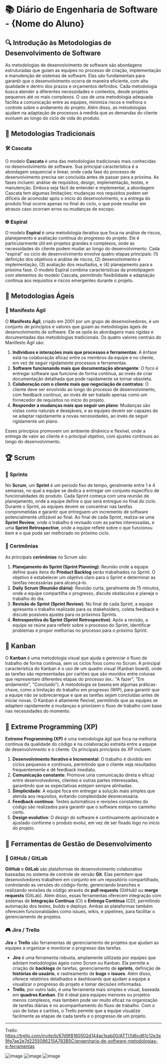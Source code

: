 # 📚 Diário de Engenharia de Software - {Nome do Aluno}

## 🔍 Introdução às Metodologias de Desenvolvimento de Software  
As metodologias de desenvolvimento de software são abordagens estruturadas que guiam as equipes no processo de criação, implementação e manutenção de sistemas de software. Elas são fundamentais para garantir que o desenvolvimento ocorra de maneira eficiente, com alta qualidade e dentro dos prazos e orçamentos definidos. Cada metodologia busca atender a diferentes necessidades e contextos, desde projetos pequenos até os mais complexos. O uso de uma metodologia adequada facilita a comunicação entre as equipes, minimiza riscos e melhora o controle sobre o andamento do projeto. Além disso, as metodologias ajudam na adaptação de processos à medida que as demandas do cliente evoluem ao longo do ciclo de vida do produto.

## 📖 Metodologias Tradicionais  

### 🛠️ Cascata  
O modelo **Cascata** é uma das metodologias tradicionais mais conhecidas no desenvolvimento de software. Sua principal característica é a abordagem sequencial e linear, onde cada fase do processo de desenvolvimento precisa ser concluída antes de passar para a próxima. As fases incluem: análise de requisitos, design, implementação, testes, e manutenção. Embora seja fácil de entender e implementar, a abordagem Cascata tem algumas limitações: mudanças nos requisitos podem ser difíceis de acomodar após o início do desenvolvimento, e a entrega do produto final ocorre apenas no final do ciclo, o que pode resultar em atrasos caso ocorram erros ou mudanças de escopo.

### 🌐 Espiral  
O modelo **Espiral** é uma metodologia iterativa que foca na análise de riscos, planejamento e avaliação contínua do progresso do projeto. Ele é particularmente útil em projetos grandes e complexos, onde as necessidades do cliente podem mudar ao longo do desenvolvimento. Cada "espiral" ou ciclo de desenvolvimento envolve quatro etapas principais: (1) definição dos objetivos e análise de riscos, (2) desenvolvimento e implementação, (3) avaliação dos resultados, e (4) planejamento para a próxima fase. O modelo Espiral combina características da prototipagem com elementos do modelo Cascata, permitindo flexibilidade e adaptação contínua aos requisitos e riscos emergentes durante o projeto.

## 💪 Metodologias Ágeis  

### 📖 Manifesto Ágil  
O **Manifesto Ágil**, criado em 2001 por um grupo de desenvolvedores, é um conjunto de princípios e valores que guiam as metodologias ágeis de desenvolvimento de software. Ele se opõe às abordagens mais rígidas e documentadas das metodologias tradicionais. Os quatro valores centrais do Manifesto Ágil são:  
1. **Indivíduos e interações mais que processos e ferramentas**: A ênfase está na colaboração eficaz entre os membros da equipe e no cliente, em vez de seguir rigidamente processos e ferramentas.  
2. **Software funcionando mais que documentação abrangente**: O foco é entregar software que funcione de forma contínua, ao invés de criar documentação detalhada que pode rapidamente se tornar obsoleta.  
3. **Colaboração com o cliente mais que negociação de contratos**: O cliente deve ser envolvido ao longo do processo de desenvolvimento, com feedback contínuo, ao invés de ser tratado apenas como um fornecedor de requisitos no início do projeto.  
4. **Responder a mudanças mais que seguir um plano**: Mudanças são vistas como naturais e desejáveis, e as equipes devem ser capazes de se adaptar rapidamente a novas necessidades, ao invés de seguir rigidamente um plano.

Esses princípios promovem um ambiente dinâmico e flexível, onde a entrega de valor ao cliente é o principal objetivo, com ajustes contínuos ao longo do desenvolvimento.

## 🏆 Scrum  

### 📅 Sprints  
No **Scrum**, um **Sprint** é um período fixo de tempo, geralmente entre 1 e 4 semanas, no qual a equipe se dedica a entregar um conjunto específico de funcionalidades do produto. Cada Sprint começa com uma reunião de planejamento, onde a equipe define o que será entregue no final do ciclo. Durante o Sprint, as equipes devem se concentrar nas tarefas comprometidas e garantir que entreguem um incremento de software potencialmente utilizável ao final. Ao final de cada Sprint, realiza-se uma **Sprint Review**, onde o trabalho é revisado com as partes interessadas, e uma **Sprint Retrospective**, onde a equipe reflete sobre o que funcionou bem e o que pode ser melhorado no próximo ciclo.

### 💬 Cerimônias  
As principais **cerimônias** no Scrum são:  
1. **Planejamento do Sprint (Sprint Planning)**: Reunião onde a equipe define quais itens do **Product Backlog** serão trabalhados no Sprint. O objetivo é estabelecer um objetivo claro para o Sprint e determinar as tarefas necessárias para alcançá-lo.  
2. **Daily Scrum (Reunião diária)**: Reunião curta, geralmente de 15 minutos, onde a equipe compartilha o progresso, discute obstáculos e planeja o trabalho do dia.  
3. **Revisão do Sprint (Sprint Review)**: No final de cada Sprint, a equipe apresenta o trabalho realizado para os stakeholders, coleta feedback e discute possíveis ajustes para os próximos Sprints.  
4. **Retrospectiva do Sprint (Sprint Retrospective)**: Após a revisão, a equipe se reúne para refletir sobre o processo do Sprint, identificar problemas e propor melhorias no processo para o próximo Sprint.

## 🎯 Kanban  
O **Kanban** é uma metodologia visual que ajuda a gerenciar o fluxo de trabalho de forma contínua, sem os ciclos fixos como no Scrum. A principal característica do Kanban é o uso de um quadro visual (Kanban board), onde as tarefas são representadas por cartões que são movidos entre colunas que representam diferentes etapas do processo (ex.: "A fazer", "Em andamento", "Concluído"). A metodologia se baseia em algumas práticas-chave, como a limitação do trabalho em progresso (WIP), para garantir que a equipe não se sobrecarregue e que as tarefas sejam concluídas antes de iniciar novas. O Kanban é altamente flexível, permitindo que as equipes se adaptem rapidamente a mudanças e priorizem o fluxo de trabalho com base nas necessidades do momento.

## 🚀 Extreme Programming (XP)  
**Extreme Programming (XP)** é uma metodologia ágil que foca na melhoria contínua da qualidade do código e na colaboração estreita entre a equipe de desenvolvimento e o cliente. Os principais princípios do XP incluem:  
1. **Desenvolvimento Iterativo e Incremental**: O trabalho é dividido em ciclos pequenos e contínuos, permitindo que o cliente veja resultados frequentemente e dê feedback imediato.  
2. **Comunicação constante**: Promove uma comunicação direta e eficaz entre desenvolvedores, clientes e outras partes interessadas, garantindo que as expectativas estejam sempre alinhadas.  
3. **Simplicidade**: A equipe foca em entregar a solução mais simples que atenda aos requisitos, evitando complexidade desnecessária.  
4. **Feedback contínuo**: Testes automáticos e revisões constantes do código são realizados para garantir que o software esteja no caminho certo.  
5. **Design evolutivo**: O design do software é continuamente aprimorado e ajustado conforme o produto evolui, em vez de ser fixado logo no início do projeto.

## 🔧 Ferramentas de Gestão de Desenvolvimento  

### 💪 GitHub / GitLab  
**GitHub** e **GitLab** são plataformas de desenvolvimento colaborativo baseadas no sistema de controle de versão **Git**. Elas permitem que desenvolvedores trabalhem em conjunto em um repositório compartilhado, controlando as versões do código-fonte, gerenciando branches e realizando revisões de código através de **pull requests** (GitHub) ou **merge requests** (GitLab). Além disso, essas ferramentas oferecem integração com sistemas de **Integração Contínua** (CI) e **Entrega Contínua** (CD), permitindo automação dos testes, builds e deploys. Ambas as plataformas também oferecem funcionalidades como issues, wikis, e pipelines, para facilitar o gerenciamento de projetos.

### 🎮 Jira / Trello  
**Jira** e **Trello** são ferramentas de gerenciamento de projetos que ajudam as equipes a organizar e monitorar o progresso das tarefas.  
- **Jira** é uma ferramenta robusta, amplamente utilizada por equipes que adotam metodologias ágeis como Scrum ou Kanban. Ela permite a criação de **backlogs** de tarefas, gerenciamento de **sprints**, definição de **histórias de usuário**, e rastreamento de **bugs** e **issues**. Além disso, oferece relatórios detalhados e dashboards que ajudam a equipe a visualizar o progresso do projeto e tomar decisões informadas.  
- **Trello**, por outro lado, é uma ferramenta mais simples e visual, baseada em **quadros Kanban**. Ele é ideal para equipes menores ou projetos menos complexos, mas também pode ser muito eficaz na organização de tarefas diárias e no acompanhamento do fluxo de trabalho. Com o uso de listas e cartões, o Trello permite que a equipe visualize facilmente as etapas de cada tarefa e o progresso de um projeto.

-------------------------------------------------------------------------------------------------------------------------------------------------------------------------------------------------------------------------------------------------------------------------------
Trello:
https://trello.com/invite/b/67d9f8160502d144ac1eab00/ATTI7d6cd61c12e3e9fe7ae2e7d2255086215A783B5C/engenharia-de-software-metodologias-e-ferramentas


![image](https://github.com/user-attachments/assets/823152db-28ff-4a32-b6f6-a77877c228a8)
![image](https://github.com/user-attachments/assets/2aa91e7b-8bd4-4a50-a3b1-fb728bea8679)
![image](https://github.com/user-attachments/assets/6e20e6da-cd25-4619-b8a2-532800f9726b)

